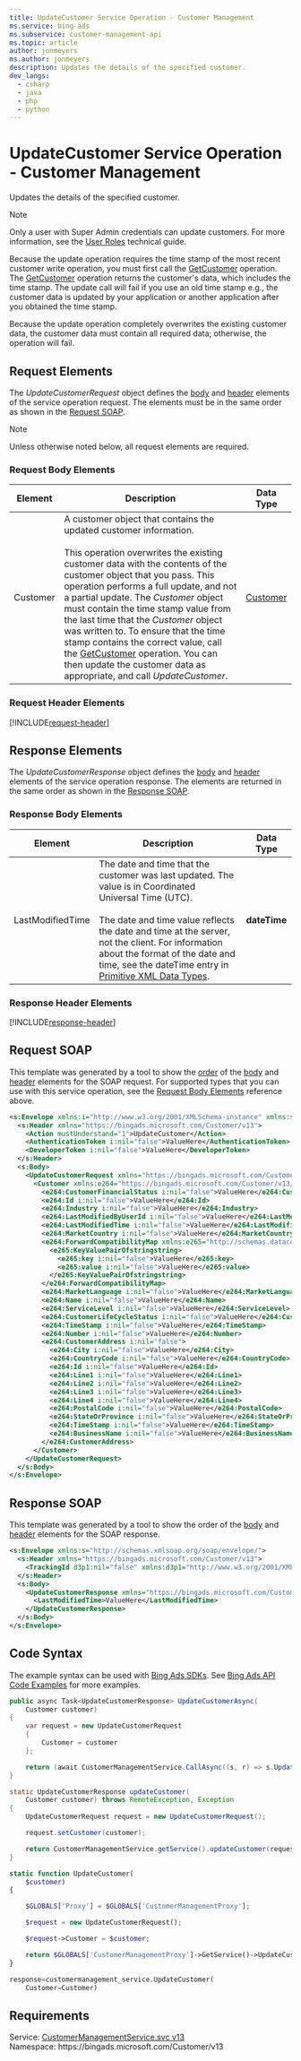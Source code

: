```yaml
---
title: UpdateCustomer Service Operation - Customer Management
ms.service: bing-ads
ms.subservice: customer-management-api
ms.topic: article
author: jonmeyers
ms.author: jonmeyers
description: Updates the details of the specified customer.
dev_langs: 
  - csharp
  - java
  - php
  - python
---
```

# UpdateCustomer Service Operation - Customer Management
Updates the details of the specified customer.  

> [!NOTE]
> Only a user with Super Admin credentials can update customers. For more information, see the [User Roles](../guides/account-hierarchy-permissions.md#user-roles) technical guide.  

Because the update operation requires the time stamp of the most recent customer write operation, you must first call the [GetCustomer](getcustomer.md) operation. The [GetCustomer](getcustomer.md) operation returns the customer's data, which includes the time stamp. The update call will fail if you use an old time stamp e.g., the customer data is updated by your application or another application after you obtained the time stamp. 

Because the update operation completely overwrites the existing customer data, the customer data must contain all required data; otherwise, the operation will fail.

## <a name="request"></a>Request Elements
The *UpdateCustomerRequest* object defines the [body](#request-body) and [header](#request-header) elements of the service operation request. The elements must be in the same order as shown in the [Request SOAP](#request-soap). 

> [!NOTE]
> Unless otherwise noted below, all request elements are required.

### <a name="request-body"></a>Request Body Elements

|Element|Description|Data Type|
|-----------|---------------|-------------|
|<a name="customer"></a>Customer|A customer object that contains the updated customer information.<br/><br/>This operation overwrites the existing customer data with the contents of the customer object that you pass. This operation performs a full update, and not a partial update. The *Customer* object must contain the time stamp value from the last time that the *Customer* object was written to. To ensure that the time stamp contains the correct value, call the [GetCustomer](getcustomer.md) operation. You can then update the customer data as appropriate, and call *UpdateCustomer*.|[Customer](customer.md)|

### <a name="request-header"></a>Request Header Elements
[!INCLUDE[request-header](./includes/request-header.md)]

## <a name="response"></a>Response Elements
The *UpdateCustomerResponse* object defines the [body](#response-body) and [header](#response-header) elements of the service operation response. The elements are returned in the same order as shown in the [Response SOAP](#response-soap).

### <a name="response-body"></a>Response Body Elements

|Element|Description|Data Type|
|-----------|---------------|-------------|
|<a name="lastmodifiedtime"></a>LastModifiedTime|The date and time that the customer was last updated. The value is in Coordinated Universal Time (UTC).<br/><br/>The date and time value reflects the date and time at the server, not the client. For information about the format of the date and time, see the dateTime entry in [Primitive XML Data Types](https://go.microsoft.com/fwlink/?linkid=859198).|**dateTime**|

### <a name="response-header"></a>Response Header Elements
[!INCLUDE[response-header](./includes/response-header.md)]

## <a name="request-soap"></a>Request SOAP
This template was generated by a tool to show the [order](../guides/services-protocol.md#element-order) of the [body](#request-body) and [header](#request-header) elements for the SOAP request. For supported types that you can use with this service operation, see the [Request Body Elements](#request-body) reference above.

```xml
<s:Envelope xmlns:i="http://www.w3.org/2001/XMLSchema-instance" xmlns:s="http://schemas.xmlsoap.org/soap/envelope/">
  <s:Header xmlns="https://bingads.microsoft.com/Customer/v13">
    <Action mustUnderstand="1">UpdateCustomer</Action>
    <AuthenticationToken i:nil="false">ValueHere</AuthenticationToken>
    <DeveloperToken i:nil="false">ValueHere</DeveloperToken>
  </s:Header>
  <s:Body>
    <UpdateCustomerRequest xmlns="https://bingads.microsoft.com/Customer/v13">
      <Customer xmlns:e264="https://bingads.microsoft.com/Customer/v13/Entities" i:nil="false">
        <e264:CustomerFinancialStatus i:nil="false">ValueHere</e264:CustomerFinancialStatus>
        <e264:Id i:nil="false">ValueHere</e264:Id>
        <e264:Industry i:nil="false">ValueHere</e264:Industry>
        <e264:LastModifiedByUserId i:nil="false">ValueHere</e264:LastModifiedByUserId>
        <e264:LastModifiedTime i:nil="false">ValueHere</e264:LastModifiedTime>
        <e264:MarketCountry i:nil="false">ValueHere</e264:MarketCountry>
        <e264:ForwardCompatibilityMap xmlns:e265="http://schemas.datacontract.org/2004/07/System.Collections.Generic" i:nil="false">
          <e265:KeyValuePairOfstringstring>
            <e265:key i:nil="false">ValueHere</e265:key>
            <e265:value i:nil="false">ValueHere</e265:value>
          </e265:KeyValuePairOfstringstring>
        </e264:ForwardCompatibilityMap>
        <e264:MarketLanguage i:nil="false">ValueHere</e264:MarketLanguage>
        <e264:Name i:nil="false">ValueHere</e264:Name>
        <e264:ServiceLevel i:nil="false">ValueHere</e264:ServiceLevel>
        <e264:CustomerLifeCycleStatus i:nil="false">ValueHere</e264:CustomerLifeCycleStatus>
        <e264:TimeStamp i:nil="false">ValueHere</e264:TimeStamp>
        <e264:Number i:nil="false">ValueHere</e264:Number>
        <e264:CustomerAddress i:nil="false">
          <e264:City i:nil="false">ValueHere</e264:City>
          <e264:CountryCode i:nil="false">ValueHere</e264:CountryCode>
          <e264:Id i:nil="false">ValueHere</e264:Id>
          <e264:Line1 i:nil="false">ValueHere</e264:Line1>
          <e264:Line2 i:nil="false">ValueHere</e264:Line2>
          <e264:Line3 i:nil="false">ValueHere</e264:Line3>
          <e264:Line4 i:nil="false">ValueHere</e264:Line4>
          <e264:PostalCode i:nil="false">ValueHere</e264:PostalCode>
          <e264:StateOrProvince i:nil="false">ValueHere</e264:StateOrProvince>
          <e264:TimeStamp i:nil="false">ValueHere</e264:TimeStamp>
          <e264:BusinessName i:nil="false">ValueHere</e264:BusinessName>
        </e264:CustomerAddress>
      </Customer>
    </UpdateCustomerRequest>
  </s:Body>
</s:Envelope>
```

## <a name="response-soap"></a>Response SOAP
This template was generated by a tool to show the order of the [body](#response-body) and [header](#response-header) elements for the SOAP response.

```xml
<s:Envelope xmlns:s="http://schemas.xmlsoap.org/soap/envelope/">
  <s:Header xmlns="https://bingads.microsoft.com/Customer/v13">
    <TrackingId d3p1:nil="false" xmlns:d3p1="http://www.w3.org/2001/XMLSchema-instance">ValueHere</TrackingId>
  </s:Header>
  <s:Body>
    <UpdateCustomerResponse xmlns="https://bingads.microsoft.com/Customer/v13">
      <LastModifiedTime>ValueHere</LastModifiedTime>
    </UpdateCustomerResponse>
  </s:Body>
</s:Envelope>
```

## <a name="example"></a>Code Syntax
The example syntax can be used with [Bing Ads SDKs](../guides/client-libraries.md). See [Bing Ads API Code Examples](../guides/code-examples.md) for more examples.
```csharp
public async Task<UpdateCustomerResponse> UpdateCustomerAsync(
	Customer customer)
{
	var request = new UpdateCustomerRequest
	{
		Customer = customer
	};

	return (await CustomerManagementService.CallAsync((s, r) => s.UpdateCustomerAsync(r), request));
}
```
```java
static UpdateCustomerResponse updateCustomer(
	Customer customer) throws RemoteException, Exception
{
	UpdateCustomerRequest request = new UpdateCustomerRequest();

	request.setCustomer(customer);

	return CustomerManagementService.getService().updateCustomer(request);
}
```
```php
static function UpdateCustomer(
	$customer)
{

	$GLOBALS['Proxy'] = $GLOBALS['CustomerManagementProxy'];

	$request = new UpdateCustomerRequest();

	$request->Customer = $customer;

	return $GLOBALS['CustomerManagementProxy']->GetService()->UpdateCustomer($request);
}
```
```python
response=customermanagement_service.UpdateCustomer(
	Customer=Customer)
```

## Requirements
Service: [CustomerManagementService.svc v13](https://clientcenter.api.bingads.microsoft.com/Api/CustomerManagement/v13/CustomerManagementService.svc)  
Namespace: https\://bingads.microsoft.com/Customer/v13  


